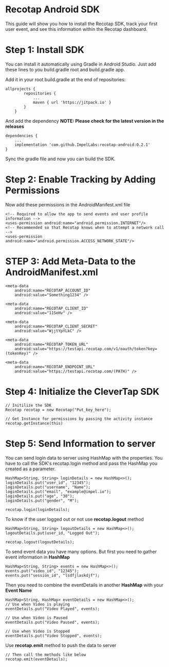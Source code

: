 # Recotap Android SDK

This guide will show you how to install the Recotap SDK, track your first user event, and see this information within the Recotap dashboard.

# Step 1: Install SDK
You can install it automatically using Gradle in Android Studio. Just add these lines to you build.gradle root and build.gradle app.

Add it in your root build.gradle at the end of repositories:
```
allprojects {
		repositories {
			...
			maven { url 'https://jitpack.io' }
		}
	}
```

And add the dependency
**NOTE: Please check for the latest version in the releases**
```
dependencies {
    ...
    implementation 'com.github.ImpelLabs:recotap-android:0.2.1'
}
```
Sync the gradle file and now you can build the SDK.

# Step 2: Enable Tracking by Adding Permissions
Now add these permissions in the AndroidManifest.xml file
```
<!-- Required to allow the app to send events and user profile information -->
<uses-permission android:name="android.permission.INTERNET"/>
<!-- Recommended so that Recotap knows when to attempt a network call -->
<uses-permission android:name="android.permission.ACCESS_NETWORK_STATE"/>
```
# STEP 3: Add Meta-Data to the AndroidManifest.xml

```
<meta-data
    android:name="RECOTAP_ACCOUNT_ID"
    android:value="Something1234" />

<meta-data
    android:name="RECOTAP_CLIENT_ID"
    android:value="11SeHv" />

<meta-data
    android:name="RECOTAP_CLIENT_SECRET"
    android:value="WjjtYpYLkC" />

<meta-data
    android:name="RECOTAP_TOKEN_URL"
    android:value="https://testapi.recotap.com/v1/oauth/token?key=(tokenKey)" />

<meta-data
    android:name="RECOTAP_ENDPOINT_URL"
    android:value="https://testapi.recotap.com/(PATH)" />
```

# Step 4: Initialize the CleverTap SDK

```
// Initilize the SDK
Recotap recotap = new Recotap("Put_key_here");

// Get Instance for permissions by passing the activity instance
recotap.getInstance(this)

```

# Step 5: Send Information to server
You can send login data to server using HashMap with the properties. You have to call the SDK's recotap.login method and pass the HashMap you created as a parameter.

```
HashMap<String, String> loginDetails = new HashMap<>();
loginDetails.put("user_id", "12345");
loginDetails.put("username", "Name");
loginDetails.put("email", "example@impel.io");
loginDetails.put("age", "30");
loginDetails.put("gender", "M");

recotap.login(loginDetails);
```

To know if the user logged out or not use **recotap.logout** method
```
HashMap<String, String> logoutDetails = new HashMap<>();
logoutDetails.put(user_id, "Logged Out");
        
recotap.logout(logoutDetails);
```

To send event data you have many options.
But first you need to gather event information in **HashMap**

```
HashMap<String, String> events = new HashMap<>();
events.put("video_id", "12345");
events.put("session_id", "lsdfjlaskdjf");
```
Then you need to combine the eventDetails in another **HashMap** with your **Event Name**

```
HashMap<String, HashMap> eventDetails = new HashMap<>();
// Use when Video is playing
eventDetails.put("Video Played", events);

// Use when Video is Paused
eventDetails.put("Video Paused", events);

// Use when Video is Stopped
eventDetails.put("Video Stopped", events);
```
Use **recotap.emit** method to push the data to server
```
// Then call the methods like below
recotap.emit(eventDetails);
```

